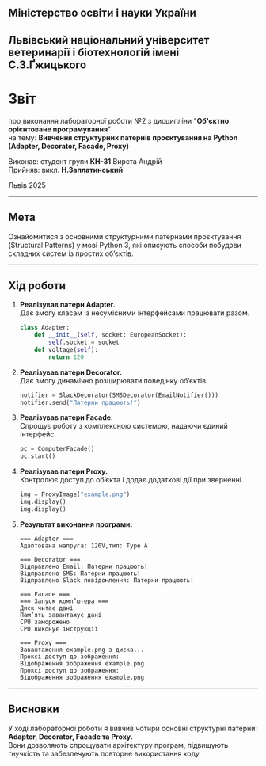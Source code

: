 ## Міністерство освіти і науки України
## Львівський національний університет ветеринарії і біотехнологій імені С.З.Ґжицького

# Звіт
про виконання лабораторної роботи №2 з дисципліни "**Об'єктно орієнтоване програмування**"  
на тему: **Вивчення структурних патернів проєктування на Python (Adapter, Decorator, Facade, Proxy)**

Виконав: студент групи **КН-31** Вирста Андрій  
Прийняв: викл. **Н.Заплатинський**

Львів 2025

---

## **Мета**
Ознайомитися з основними структурними патернами проєктування (Structural Patterns) у мові Python 3, які описують способи побудови складних систем із простих об’єктів.

---

## **Хід роботи**

1. **Реалізував патерн Adapter.**  
   Дає змогу класам із несумісними інтерфейсами працювати разом.
   ```py
   class Adapter:
       def __init__(self, socket: EuropeanSocket):
           self.socket = socket
       def voltage(self):
           return 120
   ```

2. **Реалізував патерн Decorator.**  
   Дає змогу динамічно розширювати поведінку об’єктів.
   ```py
   notifier = SlackDecorator(SMSDecorator(EmailNotifier()))
   notifier.send("Патерни працюють!")
   ```

3. **Реалізував патерн Facade.**  
   Спрощує роботу з комплексною системою, надаючи єдиний інтерфейс.
   ```py
   pc = ComputerFacade()
   pc.start()
   ```

4. **Реалізував патерн Proxy.**  
   Контролює доступ до об’єкта і додає додаткові дії при зверненні.
   ```py
   img = ProxyImage("example.png")
   img.display()
   img.display()
   ```

5. **Результат виконання програми:**
   ```
   === Adapter ===
   Адаптована напруга: 120V,тип: Type A

   === Decorator ===
   Відправлено Email: Патерни працюють!
   Відправлено SMS: Патерни працюють!
   Відправлено Slack повідомлення: Патерни працюють!

   === Facade ===
   === Запуск комп’ютера ===
   Диск читає дані
   Пам’ять завантажує дані
   CPU заморожено
   CPU виконує інструкції

   === Proxy ===
   Завантаження example.png з диска...
   Проксі доступ до зображення:
   Відображення зображення example.png
   Проксі доступ до зображення:
   Відображення зображення example.png

---

## **Висновки**

У ході лабораторної роботи я вивчив чотири основні структурні патерни:  
**Adapter, Decorator, Facade та Proxy.**  
Вони дозволяють спрощувати архітектуру програм, підвищують гнучкість та забезпечують повторне використання коду.
